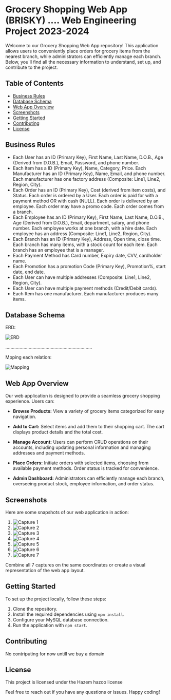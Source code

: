 # Grocery Shopping Web App (BRISKY) .... Web Engineering Project 2023-2024

Welcome to our Grocery Shopping Web App repository! This application allows users to conveniently place orders for grocery items from the nearest branch, while administrators can efficiently manage each branch. Below, you'll find all the necessary information to understand, set up, and contribute to the project.

## Table of Contents

- [Business Rules](#business-rules)
- [Database Schema](#database-schema)
- [Web App Overview](#web-app-overview)
- [Screenshots](#screenshots)
- [Getting Started](#getting-started)
- [Contributing](#contributing)
- [License](#license)

## Business Rules

- Each User has an ID (Primary Key), First Name, Last Name, D.O.B., Age (Derived from D.O.B.), Email, Password, and phone number.
- Each Item has a ID (Primary Key), Name, Category, Price. Each Manufacturer has an ID (Primary Key), Name, Email, and phone number. Each manufacturer has one factory address (Composite: Line1, Line2, Region, City).
- Each Order has an ID (Primary Key), Cost (derived from item costs), and Status. Each order is ordered by a User. Each order is paid for with a payment method OR with cash (NULL). Each order is delivered by an employee. Each order may have a promo code. Each order comes from a branch.
- Each Employee has an ID (Primary Key), First Name, Last Name, D.O.B., Age (Derived from D.O.B.), Email, department, salary, and phone number. Each employee works at one branch, with a hire date. Each employee has an address (Composite: Line1, Line2, Region, City).
- Each Branch has an ID (Primary Key), Address, Open time, close time. Each branch has many items, with a stock count for each item. Each branch has an employee that is a manager.
- Each Payment Method has Card number, Expiry date, CVV, cardholder name.
- Each Promotion has a promotion Code (Primary Key), Promotion%, start date, end date.
- Each User can have multiple addresses (Composite: Line1, Line2, Region, City).
- Each User can have multiple payment methods (Credit/Debit cards).
- Each Item has one manufacturer. Each manufacturer produces many items.

## Database Schema

ERD:

![ERD](assets/Readmess/BriskyERD.png)

...................................................................

Mpping each relation:

![Mapping](assets/Readmess/Maping.png)

## Web App Overview

Our web application is designed to provide a seamless grocery shopping experience. Users can:

- **Browse Products:** View a variety of grocery items categorized for easy navigation.

- **Add to Cart:** Select items and add them to their shopping cart. The cart displays product details and the total cost.

- **Manage Account:** Users can perform CRUD operations on their accounts, including updating personal information and managing addresses and payment methods.

- **Place Orders:** Initiate orders with selected items, choosing from available payment methods. Order status is tracked for convenience.

- **Admin Dashboard:** Administrators can efficiently manage each branch, overseeing product stock, employee information, and order status.

## Screenshots

Here are some snapshots of our web application in action:

1. ![Capture 1](assets/Readmess/Capture_account_mangemdn.PNG)
2. ![Capture 2](assets/Readmess/Capture_checkoutpage.PNG)
3. ![Capture 3](assets/Readmess/Capture_chokout.PNG)
4. ![Capture 4](assets/Readmess/Capture_home.PNG)
5. ![Capture 5](assets/Readmess/Capture_item.PNG)
6. ![Capture 6](assets/Readmess/Capture_peoducts.PNG)
7. ![Capture 7](assets/Readmess/Capture_track_order.PNG)

Combine all 7 captures on the same coordinates or create a visual representation of the web app layout.

## Getting Started

To set up the project locally, follow these steps:

1. Clone the repository.
2. Install the required dependencies using `npm install`.
3. Configure your MySQL database connection.
4. Run the application with `npm start`.

## Contributing

No contriputing for now untill we buy a domain

## License

This project is licensed under the Hazem hazoo license

Feel free to reach out if you have any questions or issues. Happy coding!
